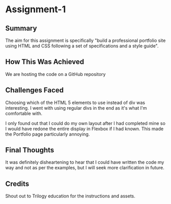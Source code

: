 # Assignment-1

## Summary

The aim for this assignment is specifically "build a professional portfolio site using HTML and CSS following a set of specifications and a style guide".

## How This Was Achieved

We are hosting the code on a GitHub repository

## Challenges Faced

Choosing which of the HTML 5 elements to use instead of div was interesting. I went with using regular divs in the end as it's what I'm comfortable with.

I only found out that I could do my own layout after I had completed mine so I would have redone the entire display in Flexbox if I had known. This made the Portfolio page particularly annoying.

## Final Thoughts

It was definitely disheartening to hear that I could have written the code my way and not as per the examples, but I will seek more clarification in future.

## Credits

Shout out to Trilogy education for the instructions and assets.